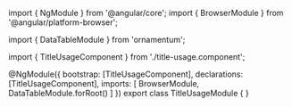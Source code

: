 import { NgModule } from '@angular/core';
import { BrowserModule } from '@angular/platform-browser';

import { DataTableModule } from 'ornamentum';

import { TitleUsageComponent } from './title-usage.component';

@NgModule({
  bootstrap: [TitleUsageComponent],
  declarations: [TitleUsageComponent],
  imports: [
      BrowserModule, 
      DataTableModule.forRoot()
    ]
})
export class TitleUsageModule {
}
